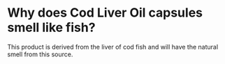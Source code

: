 # Why does Cod Liver Oil capsules smell like fish?

This product is derived from the liver of cod fish and will have the natural smell from this source.